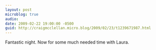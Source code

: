 ```yaml
---
layout: post
microblog: true
audio: 
date: 2009-02-22 19:00:00 -0500
guid: http://craigmcclellan.micro.blog/2009/02/23/t1239671987.html
---
```

Fantastic night. Now for some much needed time with Laura.

